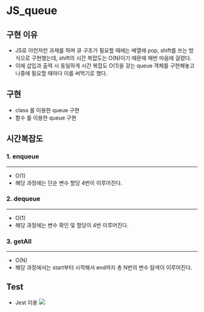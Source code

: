 # JS_queue

## 구현 이유 
- JS로 이런저런 과제를 하며 큐 구조가 필요할 때에는 배열에 pop, shift를 쓰는 방식으로 구현했는데, shift의 시간 복잡도는 O(N)이기 때문에 매번 마음에 걸렸다.  
- 이에 삽입과 출력 시 동일하게 시간 복잡도 O(1)을 갖는 queue 객체를 구현해놓고 나중에 필요할 때마다 이를 써먹기로 했다.

## 구현
- class 를 이용한 queue 구현
- 함수 를 이용한 queue 구현

## 시간복잡도
### 1. enqueue
   ***
   - O(1)
   - 해당 과정에는 단순 변수 할당 4번이 이루어진다.
### 2. dequeue
   ***
   - O(1)
   - 해당 과정에는 변수 확인 및 할당이 4번 이루어진다.
### 3. getAll
   ***
   - O(N)
   - 해당 과정에서는 start부터 시작해서 end까지 총 N번의 변수 탐색이 이루어진다.

## Test
- Jest 이용
  <img src=https://user-images.githubusercontent.com/89074053/183281249-b5fbe34e-1ea7-417e-a80a-40113fd86d98.png>